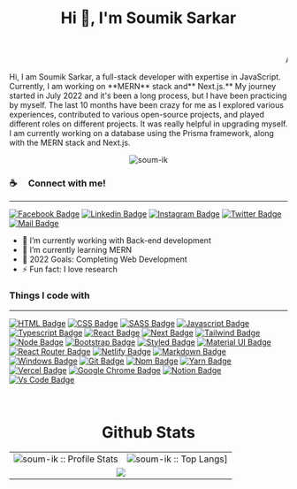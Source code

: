 <h1 align="center">Hi 👋, I'm Soumik Sarkar</h1>
<br/>
<p align="center">
  
<marquee align="left">A Passionate Backend (focus) full stack developer from Sylhet, Bangladesh</marquee>
<br/>
<p align="left">Hi, I am Soumik Sarkar, a full-stack developer with expertise in JavaScript. Currently, I am working on **MERN** stack and** Next.js.** My journey started in July 2022 and it's been a long process, but I have been practicing by myself. The last 10 months have been crazy for me as I explored various experiences, contributed to various open-source projects, and played different roles on different projects. It was really helpful in upgrading myself. I am currently working on a database using the Prisma framework, along with the MERN stack and Next.js.
<p/>
</p>

<p align="center"> <img src="https://komarev.com/ghpvc/?username=soum-ik&label=Profile%20views&color=0e75b6&style=flat" alt="soum-ik" /> </p>

### :coffee: &emsp;Connect with me!
<hr/>

[![Facebook Badge](https://img.shields.io/badge/Facebook-1877F2?style=for-the-badge&logo=facebook&logoColor=white)](https://www.facebook.com/soumik.sarkar.16547)
[![Linkedin Badge](https://img.shields.io/badge/LinkedIn-0077B5?style=for-the-badge&logo=linkedin&logoColor=white)](https://www.linkedin.com/in/soumik-sarkar-a3b438290/) [![Instagram Badge](https://img.shields.io/badge/Instagram-E4405F?style=for-the-badge&logo=instagram&logoColor=white)](https://www.instagram.com/soumik.sarkar.16547/)
[![Twitter Badge](https://img.shields.io/badge/Twitter-1DA1F2?style=for-the-badge&logo=twitter&logoColor=white)](https://twitter.com/SOUMIK565218818)
[![Mail Badge](https://img.shields.io/badge/Gmail-D14836?style=for-the-badge&logo=gmail&logoColor=white)](mailto:sarkarsoumik215@gmail.com)


- 🔭 I’m currently working with Back-end development
- 🌱 I’m currently learning MERN
- 🥅 2022 Goals: Completing Web Development
- ⚡ Fun fact: I love research 

### Things I code with
<hr/>

[![HTML Badge](https://img.shields.io/badge/HTML5-E34F26?style=for-the-badge&logo=html5&logoColor=white)](https://github.com/soum-ik)
[![CSS Badge](https://img.shields.io/badge/CSS3-1572B6?style=for-the-badge&logo=css3&logoColor=white)](https://github.com/soum-ik)
[![SASS Badge](https://img.shields.io/badge/Sass-CC6699?style=for-the-badge&logo=sass&logoColor=white)](https://github.com/soum-ik)
[![Javascript Badge](https://img.shields.io/badge/JavaScript-F7DF1E?style=for-the-badge&logo=javascript&logoColor=black)](https://github.com/soum-ik)
[![Typescript Badge](https://img.shields.io/badge/typeScript-0078D6?style=for-the-badge&logo=typeScript&logoColor=white)](https://github.com/soum-ik)
[![React Badge](https://img.shields.io/badge/React-20232A?style=for-the-badge&logo=react&logoColor=61DAFB)](https://github.com/soum-ik)
[![Next Badge](https://img.shields.io/badge/NextJS-000?style=for-the-badge&logo=nextjs&logoColor=61DAFB)](https://github.com/soum-ik)
[![Tailwind Badge](https://img.shields.io/badge/Tailwind_CSS-38B2AC?style=for-the-badge&logo=tailwind-css&logoColor=white)](https://github.com/soum-ik)
[![Node Badge](https://img.shields.io/badge/Node.js-43853D?style=for-the-badge&logo=node.js&logoColor=white)](https://github.com/soum-ik)
[![Bootstrap Badge](https://img.shields.io/badge/Bootstrap-563D7C?style=for-the-badge&logo=bootstrap&logoColor=white)](https://github.com/soum-ik)
[![Styled Badge](https://img.shields.io/badge/styled--components-DB7093?style=for-the-badge&logo=styled-components&logoColor=white)](https://github.com/soum-ik)
[![Material UI Badge](https://img.shields.io/badge/Material--UI-0081CB?style=for-the-badge&logo=material-ui&logoColor=white)](https://github.com/soum-ik)
[![React Router Badge](https://img.shields.io/badge/React_Router-CA4245?style=for-the-badge&logo=react-router&logoColor=white)](https://github.com/soum-ik)
[![Netlify Badge](https://img.shields.io/badge/Netlify-00C7B7?style=for-the-badge&logo=netlify&logoColor=white)](https://github.com/soum-ik)
[![Markdown Badge](https://img.shields.io/badge/Markdown-000000?style=for-the-badge&logo=markdown&logoColor=white)](https://github.com/soum-ik)
[![Windows Badge](https://img.shields.io/badge/Windows-0078D6?style=for-the-badge&logo=windows&logoColor=white)](https://github.com/soum-ik)
[![Git Badge](https://img.shields.io/badge/git-f34f29?style=for-the-badge&logo=git&logoColor=white)](https://github.com/soum-ik)
[![Npm Badge](https://img.shields.io/badge/npm-d7141a?style=for-the-badge&logo=npm&logoColor=white)](https://github.com/soum-ik)
[![Yarn Badge](https://img.shields.io/badge/yarn-0078D6?style=for-the-badge&logo=yarn&logoColor=white)](https://github.com/soum-ik)
[![Vercel Badge](https://img.shields.io/badge/vercel-000?style=for-the-badge&logo=vercel&logoColor=white)](https://github.com/soum-ik)
[![Google Chrome Badge](https://img.shields.io/badge/google_chrome-556532?style=for-the-badge&logo=googlechrome&logoColor=white)](https://github.com/soum-ik)
[![Notion Badge](https://img.shields.io/badge/notion-000?style=for-the-badge&logo=notion&logoColor=white)](https://github.com/soum-ik)
[![Vs Code Badge](https://img.shields.io/badge/Visual_Studio_Code-0078D6?style=for-the-badge&logo=visualstudiocode&logoColor=white)](https://github.com/soum-ik)


<br/>

<p align="center">
<table align="center">
  <h1 align="center">Github Stats</h1>
  <tr>
    <td colspan="1"><img alt="soum-ik :: Profile Stats"
        src="https://github-readme-stats.vercel.app/api?username=soum-ik&theme=blue-green&amp;show_icons=true&amp;count_private=true&amp;hide_border=true" />
    </td>
    <td colspan="2"><img alt="soum-ik :: Top Langs]"
        src="https://github-readme-stats.vercel.app/api/top-langs/?username=soum-ik&langs_count=14&theme=blue-green&layout=compact&hide=html">
    </td>
  </tr>
  <tr>
    <td colspan="3" align="center"><img align="center"
        src="https://github-readme-streak-stats.herokuapp.com?user=soum-ik&theme=blue-green&hide_border=true">
    </td>
  </tr>
</table>
</p>
